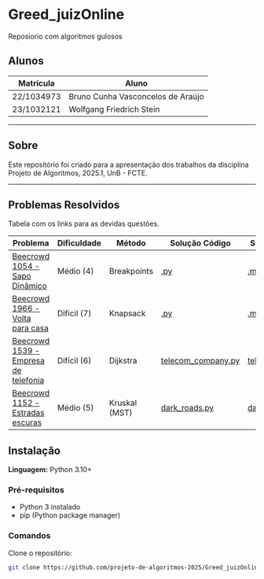 # Greed_juizOnline
Reposiorio com algoritmos gulosos

## Alunos

| Matrícula  | Aluno                             |
| ---------- | --------------------------------- |
| 22/1034973 | Bruno Cunha Vasconcelos de Araújo |
| 23/1032121 | Wolfgang Friedrich Stein          |

---

## Sobre

Este repositório foi criado para a apresentação dos trabalhos da disciplina Projeto de Algoritmos, 2025.1, UnB - FCTE.

---

## Problemas Resolvidos

Tabela com os links para as devidas questões.

| Problema                                                                                 | Dificuldade | Método        | Solução Código                                                                  | Solução comentada                                                               |
| ---------------------------------------------------------------------------------------- | ----------- | ------------- | ------------------------------------------------------------------------------- | ------------------------------------------------------------------------------- |
| [Beecrowd 1054 - Sapo Dinâmico](https://judge.beecrowd.com/pt/problems/view/1123)       | Médio (4)   | Breakpoints   |  [.py](grafos-2\beecrowd-1123-desvio_de_rota\1123.py)                                                                               | [.md](grafos-2\beecrowd-1123-desvio_de_rota\desvio_rota.md)                                                                                |
| [Beecrowd 1966 - Volta para casa](https://judge.beecrowd.com/pt/problems/view/1806)           | Dificil (7) | Knapsack      |   [.py](grafos-2\beecrowd-1806-agente-004\1806.py)                                                                              | [.md](grafos-2\beecrowd-1806-agente-004\agente_004.md)
| [Beecrowd 1539 - Empresa de telefonia](https://judge.beecrowd.com/pt/problems/view/1539) | Difícil (6) | Dijkstra      | [telecom_company.py](grafos-2/beecrowd-1539-telecom_company/telecom_company.py) | [telecom_company.md](grafos-2/beecrowd-1539-telecom_company/telecom_company.md) |
| [Beecrowd 1152 - Estradas escuras](https://judge.beecrowd.com/en/problems/view/1152)     | Médio (5)   | Kruskal (MST) | [dark_roads.py](grafos-2/beecrowd-1152-dark_roads/dark_roads.py)                | [dark_roads.md](grafos-2/beecrowd-1152-dark_roads/dark_roads.md)                |

## Instalação

**Linguagem:** Python 3.10+

### Pré-requisitos

- Python 3 instalado
- pip (Python package manager)

### Comandos

Clone o repositório:

```bash
git clone https://github.com/projeto-de-algoritmos-2025/Greed_juizOnline.git

```
